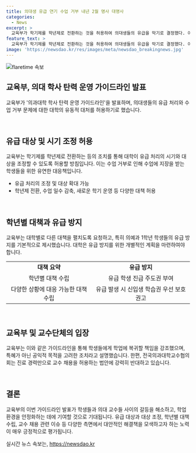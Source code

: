 ```yaml
---
title: 의대생 유급 연기 수업 거부 내년 2월 명사 대명사
categories:
  - News
excerpt: >
  교육부가 학기제를 학년제로 전환하는 것을 허용하여 의대생들의 유급을 막기로 결정했다. 이에 대학들은 성적 처리 기한을 연장하고 야간·원격수업, 주말수업, 3학기제를 허용할 수 있게 되었다. 또한, 수업일수를 감축하는 방안과 추가 등록금 부담 없는 운영 등을 지시했다. 또한, 의예과 1학년 학생들에게 휴학을 허용해 유급 방지대책을 세우도록 했으며, 앞으로의 수업 질을 보장하는 것이 중요하다는 입장도 밝혔다. 뿐만 아니라 의대교수들은 진료 경력만으로 교수 채용을 허용하는 법안에 항의하고 있다.
feature_text: >
  교육부가 학기제를 학년제로 전환하는 것을 허용하여 의대생들의 유급을 막기로 결정했다. 이에 대학들은 성적 처리 기한을 연장하고 야간·원격수업, 주말수업, 3학기제를 허용할 수 있게 되었다. 또한, 수업일수를 감축하는 방안과 추가 등록금 부담 없는 운영 등을 지시했다. 또한, 의예과 1학년 학생들에게 휴학을 허용해 유급 방지대책을 세우도록 했으며, 앞으로의 수업 질을 보장하는 것이 중요하다는 입장도 밝혔다. 뿐만 아니라 의대교수들은 진료 경력만으로 교수 채용을 허용하는 법안에 항의하고 있다.
image: 'https://newsdao.kr/res/images/meta/newsdao_breakingnews.jpg'
---
```


<p><img src="https://newsdao.kr/res/images/meta/newsdao_breakingnews.jpg" alt="flaretime 속보" /></p>

<h2 data-ke-size="size26">교육부, 의대 학사 탄력 운영 가이드라인 발표</h2>

<p>교육부가 '의과대학 학사 탄력 운영 가이드라인'을 발표하며, 의대생들의 유급 처리와 수업 거부 문제에 대한 대학의 유동적 대처를 허용하기로 했습니다. </p>

<p data-ke-size="size16">&nbsp;</p>

<h2 data-ke-size="size24">유급 대상 및 시기 조정 허용</h2>

<p>교육부는 학기제를 학년제로 전환하는 등의 조치를 통해 대학이 유급 처리의 시기와 대상을 조정할 수 있도록 허용할 방침입니다. 이는 수업 거부로 인해 수업에 지장을 받는 학생들을 위한 유연한 대응책입니다.</p>

<ul>
  <li>유급 처리의 조정 및 대상 확대 가능</li>
  <li>학년제 전환, 수업 일수 감축, 새로운 학기 운영 등 다양한 대책 허용</li>
</ul>

<p data-ke-size="size16">&nbsp;</p>

<h2 data-ke-size="size24">학년별 대책과 유급 방지</h2>

<p>교육부는 대학별로 다른 대책을 펼치도록 요청하고, 특히 의예과 1학년 학생들의 유급 방지를 기본적으로 제시했습니다. 대학은 유급 방지를 위한 개별적인 계획을 마련하여야 합니다.</p>

<table>
  <tr>
    <td style="text-align: center; height: 17px;"><b>대책 요약</b></td>
    <td style="text-align: center; height: 17px;"><b>유급 방지</b></td>
  </tr>
  <tr>
    <td style="text-align: center; height: 17px;">학년별 대책 수립</td>
    <td style="text-align: center; height: 17px;">유급 학생 진급 주도권 부여</td>
  </tr>
  <tr>
    <td style="text-align: center; height: 17px;">다양한 상황에 대응 가능한 대책 수립</td>
    <td style="text-align: center; height: 17px;">유급 발생 시 신입생 학습권 우선 보호 권고</td>
  </tr>
</table>

<p data-ke-size="size16">&nbsp;</p>

<h2 data-ke-size="size24">교육부 및 교수단체의 입장</h2>

<p>교육부는 이와 같은 가이드라인을 통해 학생들에게 학업에 복귀할 책임을 강조했으며, 특혜가 아닌 공익적 목적을 고려한 조치라고 설명했습니다. 한편, 전국의과대학교수협의회는 진료 경력만으로 교수 채용을 허용하는 법안에 강력히 반대하고 있습니다. </p>

<p data-ke-size="size16">&nbsp;</p>

<h2 data-ke-size="size24">결론</h2>

<p>교육부의 이번 가이드라인 발표가 학생들과 의대 교수들 사이의 갈등을 해소하고, 학업 환경을 안정화하는 데에 기여할 것으로 기대됩니다. 유급 대상과 대상 조정, 학년별 대책 수립, 교수 채용 관련 이슈 등 다양한 측면에서 대안적인 해결책을 모색하고자 하는 노력이 매우 긍정적으로 평가됩니다.</p>
실시간 뉴스 속보는, <a href="https://newsdao.kr" rel="dofollow">https://newsdao.kr</a>


